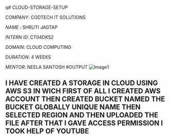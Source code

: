 q# CLOUD-STORAGE-SETUP

*COMPANY*: CODTECH IT SOLUTIONS 

*NAME* : SHRUTI JAGTAP

*INTERN ID*: CT04DK52

*DOMAIN*: CLOUD COMPUTING

*DURATION*: 4 WEEKS

*MENTOR*: NEELA SANTOSH
#OUTPUT ![Image](https://github.com/user-attachments/assets/592e27ec-c996-4700-9584-215faa45f336)1
## I HAVE CREATED A STORAGE IN CLOUD USING AWS S3 IN WICH FIRST OF ALL I CREATED AWS ACCOUNT THEN CREATED BUCKET NAMED THE BUCKET GLOBALLY UNIQUE NAME THEN SELECTED REGION AND THEN UPLOADED THE FILE AFTER THAT I GAVE ACCESS PERMISSION I TOOK HELP OF YOUTUBE 

